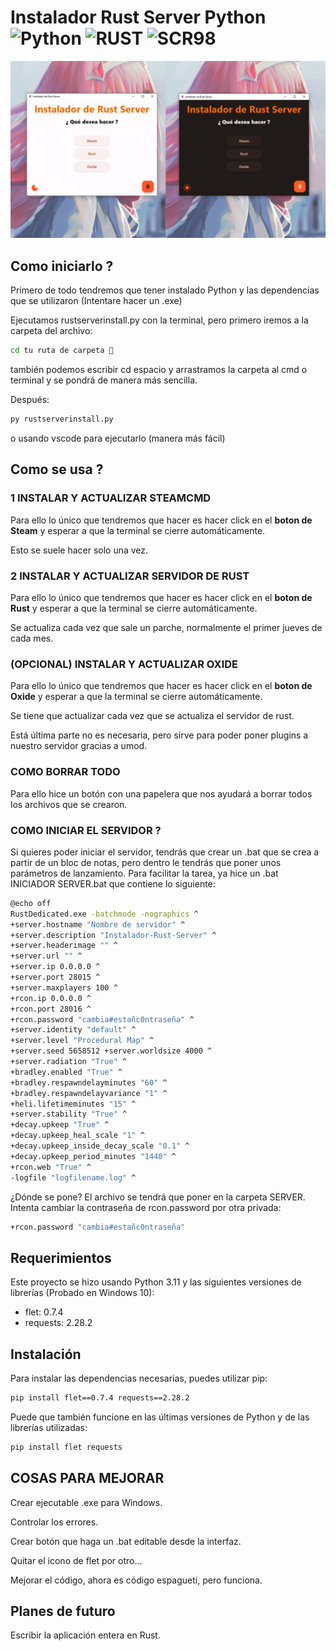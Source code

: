 # Instalador Rust Server Python ![Python](https://img.shields.io/badge/Lenguaje-Python-yellow.svg) ![RUST](https://img.shields.io/badge/Juego-RUST-orange.svg) ![SCR98](https://img.shields.io/badge/Creador-SCR98-ff69b4.svg)

 <img src="https://github.com/MrSCR98/Instalador-Rust-Server/blob/main/README%20RECURSOS/ejemploinstalador.jpg?raw=true" alt="Logo" width="800" />

## Como iniciarlo ?

Primero de todo tendremos que tener instalado Python y las dependencias que se utilizaron (Intentare hacer un .exe)

Ejecutamos rustserverinstall.py con la terminal, pero primero iremos a la carpeta del archivo:

```bash
cd tu ruta de carpeta 📂
```

también podemos escribir cd espacio y arrastramos la carpeta al cmd o terminal y se pondrá de manera más sencilla.

Después:

```bash
py rustserverinstall.py
```

o usando vscode para ejecutarlo (manera más fácil)

## Como se usa ?

### 1 INSTALAR Y ACTUALIZAR STEAMCMD

Para ello lo único que tendremos que hacer es hacer click en el **boton de Steam** y esperar a que la terminal se cierre automáticamente.

Esto se suele hacer solo una vez.

### 2 INSTALAR Y ACTUALIZAR SERVIDOR DE RUST

Para ello lo único que tendremos que hacer es hacer click en el **boton de Rust** y esperar a que la terminal se cierre automáticamente.

Se actualiza cada vez que sale un parche, normalmente el primer jueves de cada mes.

### (OPCIONAL) INSTALAR Y ACTUALIZAR OXIDE

Para ello lo único que tendremos que hacer es hacer click en el **boton de Oxide** y esperar a que la terminal se cierre automáticamente.

Se tiene que actualizar cada vez que se actualiza el servidor de rust.

Está última parte no es necesaria, pero sirve para poder poner plugins a nuestro servidor gracias a umod.

### COMO BORRAR TODO

Para ello hice un botón con una papelera que nos ayudará a borrar todos los archivos que se crearon.

### COMO INICIAR EL SERVIDOR ?

Si quieres poder iniciar el servidor, tendrás que crear un .bat que se crea a partir de un bloc de notas, pero dentro le tendrás que poner unos parámetros de lanzamiento. Para facilitar la tarea, ya hice un .bat INICIADOR SERVER.bat que contiene lo siguiente:

```bash
@echo off
RustDedicated.exe -batchmode -nographics ^
+server.hostname "Nombre de servidor" ^
+server.description "Instalador-Rust-Server" ^
+server.headerimage "" ^
+server.url "" ^
+server.ip 0.0.0.0 ^
+server.port 28015 ^
+server.maxplayers 100 ^
+rcon.ip 0.0.0.0 ^
+rcon.port 28016 ^
+rcon.password "cambia#estañc0ntraseña" ^
+server.identity "default" ^
+server.level "Procedural Map" ^
+server.seed 5658512 +server.worldsize 4000 ^
+server.radiation "True" ^
+bradley.enabled "True" ^
+bradley.respawndelayminutes "60" ^
+bradley.respawndelayvariance "1" ^
+heli.lifetimeminutes "15" ^
+server.stability "True" ^
+decay.upkeep "True" ^
+decay.upkeep_heal_scale "1" ^
+decay.upkeep_inside_decay_scale "0.1" ^
+decay.upkeep_period_minutes "1440" ^
+rcon.web "True" ^
-logfile "logfilename.log" ^
```

¿Dónde se pone? El archivo se tendrá que poner en la carpeta SERVER.
Intenta cambiar la contraseña de rcon.password por otra privada:

```bash
+rcon.password "cambia#estañc0ntraseña"
```

## Requerimientos

Este proyecto se hizo usando Python 3.11 y las siguientes versiones de librerías (Probado en Windows 10):

- flet: 0.7.4
- requests: 2.28.2

## Instalación

Para instalar las dependencias necesarias, puedes utilizar pip:

```bash
pip install flet==0.7.4 requests==2.28.2
```

Puede que también funcione en las últimas versiones de Python y de las librerías utilizadas:


```bash
pip install flet requests
```

## COSAS PARA MEJORAR

Crear ejecutable .exe para Windows.

Controlar los errores.

Crear botón que haga un .bat editable desde la interfaz.

Quitar el icono de flet por otro...

Mejorar el código, ahora es código espagueti, pero funciona.

## Planes de futuro

Escribir la aplicación entera en Rust.
